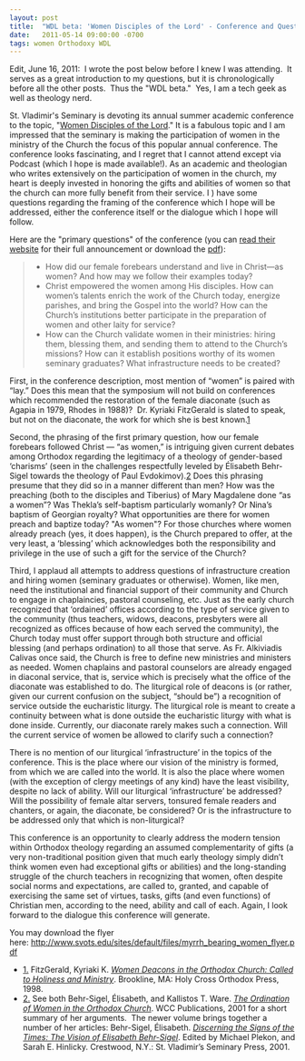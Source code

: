 ```yaml
---
layout: post
title:  "WDL beta: 'Women Disciples of the Lord' - Conference and Questions"
date:   2011-05-14 09:00:00 -0700
tags: women Orthodoxy WDL
---
```

<p>Edit, June 16, 2011:  I wrote the post below before I knew I was attending.  It serves as a great introduction to my questions, but it is chronologically before all the other posts.  Thus the "WDL beta."  Yes, I am a tech geek as well as theology nerd.</p>
<p>St. Vladimir's Seminary is devoting its annual summer academic conference to the topic, "<a href="http://www.svots.edu/events/women-disciples-lord-annual-summer-conference-2011" target="_blank">Women Disciples of the Lord</a>." It is a fabulous topic and I am impressed that the seminary is making the participation of women in the ministry of the Church the focus of this popular annual conference. The conference looks fascinating, and I regret that I cannot attend except via Podcast (which I hope is made available!). As an academic and theologian who writes extensively on the participation of women in the church, my heart is deeply invested in honoring the gifts and abilities of women so that the church can more fully benefit from their service. I ) have some questions regarding the framing of the conference which I hope will be addressed, either the conference itself or the dialogue which I hope will follow.</p>
<p><!--break--></p><p>Here are the "primary questions" of the conference (you can <a href="http://www.svots.edu/events/women-disciples-lord-annual-summer-conference-2011">read their website</a> for their full announcement or download the <a href="http://www.svots.edu/sites/default/files/myrrh_bearing_women_flyer.pdf" target="_blank">pdf</a>):</p>
<blockquote><ul><li>How did our female forebears understand and live in Christ—as women? And how may we follow their examples today?</li>
<li>Christ empowered the women among His disciples. How can women’s talents enrich the work of the Church today, energize parishes, and bring the Gospel into the world? How can the Church’s institutions better participate in the preparation of women and other laity for service?</li>
<li>How can the Church validate women in their ministries: hiring them, blessing them, and sending them to attend to the Church’s missions? How can it establish positions worthy of its women seminary graduates? What infrastructure needs to be created?</li>
</ul></blockquote>
<p>First, in the conference description, most mention of “women” is paired with “lay.” Does this mean that the symposium will not build on conferences which recommended the restoration of the female diaconate (such as Agapia in 1979, Rhodes in 1988)?  Dr. Kyriaki FitzGerald is slated to speak, but not on the diaconate, the work for which she is best known.<a class="see-footnote" id="footnoteref1_mfks5zp" title="FitzGerald, Kyriaki K. Women Deacons in the Orthodox Church: Called to Holiness and Ministry. Brookline, MA: Holy Cross Orthodox Press, 1998." href="#footnote1_mfks5zp">1</a></p>
<p>Second, the phrasing of the first primary question, how our female forebears followed Christ — “as women,” is intriguing given current debates among Orthodox regarding the legitimacy of a theology of gender-based ‘charisms’ (seen in the challenges respectfully leveled by Élisabeth Behr-Sigel towards the theology of Paul Evdokimov).<a class="see-footnote" id="footnoteref2_bji50jk" title=" See both Behr-Sigel, Élisabeth, and Kallistos T. Ware. The Ordination of Women in the Orthodox Church. WCC Publications, 2001 for a short summary of her arguments.  The newer volume brings together a number of her articles: Behr-Sigel, Élisabeth. Discerning the Signs of the Times: The Vision of Elisabeth Behr-Sigel. Edited by Michael Plekon, and Sarah E. Hinlicky. Crestwood, N.Y.: St. Vladimir’s Seminary Press, 2001." href="#footnote2_bji50jk">2</a> Does this phrasing presume that they did so in a manner different than men? How was the preaching (both to the disciples and Tiberius) of Mary Magdalene done “as a women”? Was Thekla’s self-baptism particularly womanly? Or Nina’s baptism of Georgian royalty? What opportunities are there for women preach and baptize today? "As women"? For those churches where women already preach (yes, it does happen), is the Church prepared to offer, at the very least, a ‘blessing’ which acknowledges both the responsibility and privilege in the use of such a gift for the service of the Church?</p>
<p>Third, I applaud all attempts to address questions of infrastructure creation and hiring women (seminary graduates or otherwise). Women, like men, need the institutional and financial support of their community and Church to engage in chaplaincies, pastoral counseling, etc. Just as the early church recognized that ‘ordained’ offices according to the type of service given to the community (thus teachers, widows, deacons, presbyters were all recognized as offices because of how each served the community), the Church today must offer support through both structure and official blessing (and perhaps ordination) to all those that serve. As Fr. Alkiviadis Calivas once said, the Church is free to define new ministries and ministers as needed. Women chaplains and pastoral counselors are already engaged in diaconal service, that is, service which is precisely what the office of the diaconate was established to do. The liturgical role of deacons is (or rather, given our current confusion on the subject, “should be”) a recognition of service outside the eucharistic liturgy. The liturgical role is meant to create a continuity between what is done outside the eucharistic liturgy with what is done inside. Currently, our diaconate rarely makes such a connection. Will the current service of women be allowed to clarify such a connection?</p>
<p>There is no mention of our liturgical ‘infrastructure’ in the topics of the conference. This is the place where our vision of the ministry is formed, from which we are called into the world. It is also the place where women (with the exception of clergy meetings of any kind) have the least visibility, despite no lack of ability. Will our liturgical ‘infrastructure’ be addressed? Will the possibility of female altar servers, tonsured female readers and chanters, or again, the diaconate, be considered? Or is the infrastructure to be addressed only that which is non-liturgical?</p>
<p>This conference is an opportunity to clearly address the modern tension within Orthodox theology regarding an assumed complementarity of gifts (a very non-traditional position given that much early theology simply didn’t think women even had exceptional gifts or abilities) and the long-standing struggle of the church teachers in recognizing that women, often despite social norms and expectations, are called to, granted, and capable of exercising the same set of virtues, tasks, gifts (and even functions) of Christian men, according to the need, ability and call of each. Again, I look forward to the dialogue this conference will generate.</p>
<p>You may download the flyer here: <a href="http://www.svots.edu/sites/default/files/myrrh_bearing_women_flyer.pdf">http://www.svots.edu/sites/default/files/myrrh_bearing_women_flyer.pdf</a></p>


<ul class="footnotes"><li class="footnote" id="footnote1_mfks5zp"><a class="footnote-label" href="#footnoteref1_mfks5zp">1.</a> FitzGerald, Kyriaki K. <a href="http://www.amazon.com/Women-Deacons-Orthodox-Church-Holiness/dp/1885652224" target="_blank"><em>Women Deacons in the Orthodox Church: Called to Holiness and Ministry</em></a>. Brookline, MA: Holy Cross Orthodox Press, 1998.</li>
<li class="footnote" id="footnote2_bji50jk"><a class="footnote-label" href="#footnoteref2_bji50jk">2.</a>  See both Behr-Sigel, Élisabeth, and Kallistos T. Ware. <a href="http://www.amazon.com/Ordination-Women-Orthodox-Church/dp/2825413364/ref=sr_1_1?s=books&amp;ie=UTF8&amp;qid=1305428239&amp;sr=1-1" target="_blank"><em>The Ordination of Women in the Orthodox Church</em></a>. WCC Publications, 2001 for a short summary of her arguments.  The newer volume brings together a number of her articles: Behr-Sigel, Élisabeth. <a href="http://www.amazon.com/Discerning-Signs-Times-Elisabeth-Behr-Sigel/dp/088141218X/ref=sr_1_1?ie=UTF8&amp;s=books&amp;qid=1305428272&amp;sr=1-1" target="_blank"><em>Discerning the Signs of the Times: The Vision of Elisabeth Behr-Sigel</em></a>. Edited by Michael Plekon, and Sarah E. Hinlicky. Crestwood, N.Y.: St. Vladimir’s Seminary Press, 2001.</li>
</ul>
